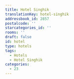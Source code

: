 ```yaml
---
title: Hotel Singhik
translationKey: hotel-singhik
addressbook_id: 2857
postalcode: ''
starcategories_id: ''
rooms: ''
draft: false
id: hotel
type: hotels
tags:
  - Hotels
  - Hotel Singhik
categories:
  - 23
---
```

